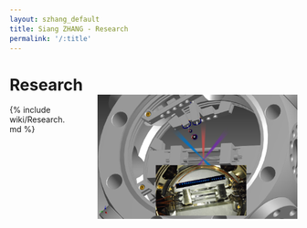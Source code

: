 ```yaml
---
layout: szhang_default 
title: Siang ZHANG - Research
permalink: '/:title'
---
```


# Research <img src="/static/images/loadion.png" width="350px" style="position:relative;z-index:99;float:right;padding-left:50px"/>

{% include wiki/Research.md %}
